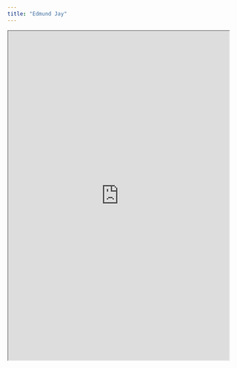 ```yaml
---
title: "Edmund Jay"
---
```



<iframe height="750" width="100%" src="https://ewelton.github.io/ktest/wiki.html#Edmund%20Jay"></iframe>
